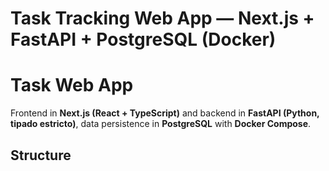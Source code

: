 # Task Tracking Web App — Next.js + FastAPI + PostgreSQL (Docker)

# Task Web App

Frontend in **Next.js (React + TypeScript)** and backend in **FastAPI (Python, tipado estricto)**, data persistence in **PostgreSQL** with **Docker Compose**.

## Structure
